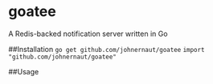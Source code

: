 goatee
======

A Redis-backed notification server written in Go

##Installation
`go get github.com/johnernaut/goatee`
`import "github.com/johnernaut/goatee"`

##Usage

